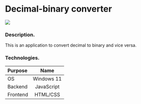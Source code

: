 # Decimal-binary converter

![](https://img.shields.io/badge/Development:-complete-green)

### Description.

This is an application to convert decimal to binary and vice versa.

### Technologies.

| **Purpose** |   **Name**   |
| :---------- | :----------: |
| OS          |  Windows 11  |
| Backend     |  JavaScript  |
| Frontend    |   HTML/CSS   |